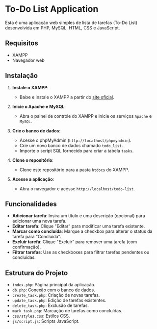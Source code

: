 # To-Do List Application

Esta é uma aplicação web simples de lista de tarefas (To-Do List) desenvolvida em PHP, MySQL, HTML, CSS e JavaScript.

## Requisitos

- XAMPP
- Navegador web

## Instalação

1. **Instale o XAMPP**:
   - Baixe e instale o XAMPP a partir do [site oficial](https://www.apachefriends.org/index.html).

2. **Inicie o Apache e MySQL**:
   - Abra o painel de controle do XAMPP e inicie os serviços `Apache` e `MySQL`.

3. **Crie o banco de dados**:
   - Acesse o phpMyAdmin (`http://localhost/phpmyadmin`).
   - Crie um novo banco de dados chamado `todo_list`.
   - Importe o script SQL fornecido para criar a tabela `tasks`.

4. **Clone o repositório**:
   - Clone este repositório para a pasta `htdocs` do XAMPP.

5. **Acesse a aplicação**:
   - Abra o navegador e acesse `http://localhost/todo-list`.

## Funcionalidades

- **Adicionar tarefa**: Insira um título e uma descrição (opcional) para adicionar uma nova tarefa.
- **Editar tarefa**: Clique "Editar" para modificar uma tarefa existente.
- **Marcar como concluída**: Marque a checkbox para alterar o status da tarefa para "Concluída".
- **Excluir tarefa**: Clique "Excluir" para remover uma tarefa (com confirmação).
- **Filtrar tarefas**: Use as checkboxes para filtrar tarefas pendentes ou concluídas.

## Estrutura do Projeto

- `index.php`: Página principal da aplicação.
- `db.php`: Conexão com o banco de dados.
- `create_task.php`: Criação de novas tarefas.
- `update_task.php`: Edição de tarefas existentes.
- `delete_task.php`: Exclusão de tarefas.
- `mark_task.php`: Marcação de tarefas como concluídas.
- `css/styles.css`: Estilos CSS.
- `js/script.js`: Scripts JavaScript.
